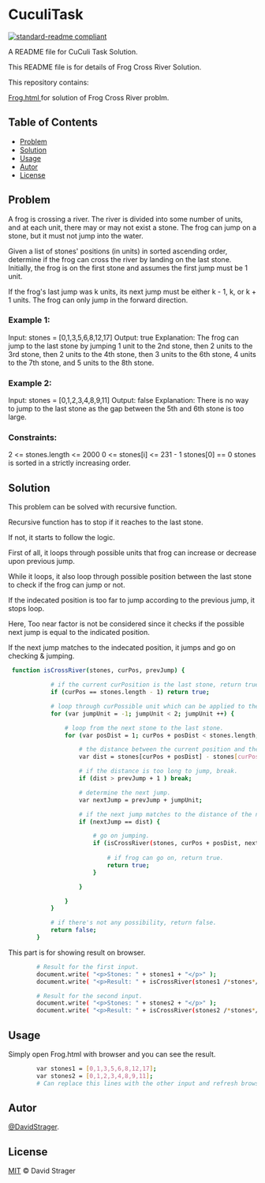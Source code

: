 # CuculiTask

[![standard-readme compliant](https://img.shields.io/badge/readme%20style-standard-brightgreen.svg?style=flat-square)](https://github.com/tonightFury1/CuculiTask)

A README file for CuCuli Task Solution.

This README file is for details of Frog Cross River Solution.

This repository contains:

[Frog.html ](Frog.html) for solution of Frog Cross River problm.


## Table of Contents

- [Problem](#Problem)
- [Solution](#Solution)
- [Usage](#Usage)
- [Autor](#Autor)
- [License](#License)

## Problem

A frog is crossing a river. The river is divided into some number of units, and at each unit, there may or may not exist a stone. The frog can jump on a stone, but it must not jump into the water.

Given a list of stones' positions (in units) in sorted ascending order, determine if the frog can cross the river by landing on the last stone. Initially, the frog is on the first stone and assumes the first jump must be 1 unit.

If the frog's last jump was k units, its next jump must be either k - 1, k, or k + 1 units. The frog can only jump in the forward direction.

 

### Example 1:

Input: stones = [0,1,3,5,6,8,12,17]
Output: true
Explanation: The frog can jump to the last stone by jumping 1 unit to the 2nd stone, then 2 units to the 3rd stone, then 2 units to the 4th stone, then 3 units to the 6th stone, 4 units to the 7th stone, and 5 units to the 8th stone.
### Example 2:

Input: stones = [0,1,2,3,4,8,9,11]
Output: false
Explanation: There is no way to jump to the last stone as the gap between the 5th and 6th stone is too large.

### Constraints:

2 <= stones.length <= 2000
0 <= stones[i] <= 231 - 1
stones[0] == 0
stones is sorted in a strictly increasing order.


## Solution

This problem can be solved with recursive function.

Recursive function has to stop if it reaches to the last stone.

If not, it starts to follow the logic.

First of all, it loops through possible units that frog can increase or decrease upon previous jump.

While it loops, it also loop through possible position between the last stone to check if the frog can jump or not.

If the indecated position is too far to jump according to the previous jump, it stops loop.

Here, Too near factor is not be considered since it checks if the possible next jump is equal to the indicated position.

If the next jump matches to the indecated position, it jumps and go on checking & jumping.


```sh
 function isCrossRiver(stones, curPos, prevJump) {

            # if the current curPosition is the last stone, return true.
            if (curPos == stones.length - 1) return true;

            # loop through curPossible unit which can be applied to the previous prevJump.
            for (var jumpUnit = -1; jumpUnit < 2; jumpUnit ++) {

                # loop from the next stone to the last stone.
                for (var posDist = 1; curPos + posDist < stones.length; posDist ++) {

                    # the distance between the current position and the indecated position.
                    var dist = stones[curPos + posDist] - stones[curPos];

                    # if the distance is too long to jump, break.
                    if (dist > prevJump + 1 ) break;

                    # determine the next jump.
                    var nextJump = prevJump + jumpUnit;

                    # if the next jump matches to the distance of the next stone, continue recursive procedure.
                    if (nextJump == dist) {

                        # go on jumping.
                        if (isCrossRiver(stones, curPos + posDist, nextJump) == true){
                            
                            # if frog can go on, return true.
                            return true;                            
                        }

                    }

                }
            }

            # if there's not any possibility, return false.
            return false;
        }

```

This part is for showing result on browser.
```sh
        # Result for the first input.
        document.write( "<p>Stones: " + stones1 + "</p>" );
        document.write( "<p>Result: " + isCrossRiver(stones1 /*stones*/, 0 /*curPos*/, 0 /*prevJump*/) + "</p>" );

        # Result for the second input.
        document.write( "<p>Stones: " + stones2 + "</p>" );
        document.write( "<p>Result: " + isCrossRiver(stones2 /*stones*/, 0 /*curPos*/, 0 /*prevJump*/) + "</p>" );
```
## Usage

Simply open Frog.html with browser and you can see the result.

```sh
        var stones1 = [0,1,3,5,6,8,12,17];
        var stones2 = [0,1,2,3,4,8,9,11];
        # Can replace this lines with the other input and refresh browser.
```
## Autor

[@DavidStrager](https://github.com/tonightFury1).


## License

[MIT](LICENSE) © David Strager
